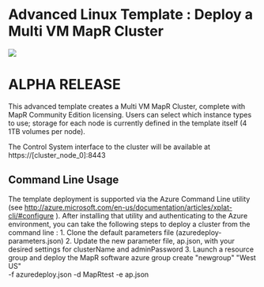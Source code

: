 # Advanced Linux Template : Deploy a Multi VM MapR Cluster

<a href="https://azuredeploy.net/" target="_blank">
    <img src="http://azuredeploy.net/deploybutton.png"/>
</a>


<h1>
ALPHA RELEASE
</h1>

This advanced template creates a Multi VM MapR Cluster, complete with 
MapR Community Edition licensing.   Users can select which instance
types to use; storage for each node is currently defined in the
template itself (4 1TB volumes per node).

The Control System interface to the cluster will be available at
	https://[cluster_node_0]:8443

<h2>
Command Line Usage
</h2>

The template deployment is supported via the Azure Command Line utility  
(see  http://azure.microsoft.com/en-us/documentation/articles/xplat-cli/#configure ).   After installing that utility and authenticating to the Azure
environment, you can take the following steps to deploy a cluster
from the command line :
	1. Clone the default parameters file (azuredeploy-parameters.json) 
	2. Update the new parameter file, ap.json, with your desired settings
	   for clusterName and adminPassword
	3. Launch a resource group and deploy the MapR software
		azure group create "newgroup" "West US" \
		  -f azuredeploy.json -d MapRtest  -e ap.json

